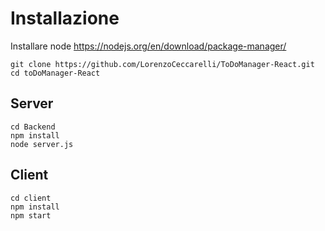 # Installazione 

Installare node https://nodejs.org/en/download/package-manager/

  ```
  git clone https://github.com/LorenzoCeccarelli/ToDoManager-React.git
  cd toDoManager-React
  ```
  ## Server
  ```
  cd Backend
  npm install
  node server.js
  ```
  ## Client
  ```
  cd client 
  npm install
  npm start
  ```
